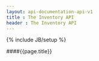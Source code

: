 ```yaml
---
layout: api-documentation-api-v1
title : The Inventory API
header : The Inventory API
---
```

{% include JB/setup %}

####{{page.title}}
 
